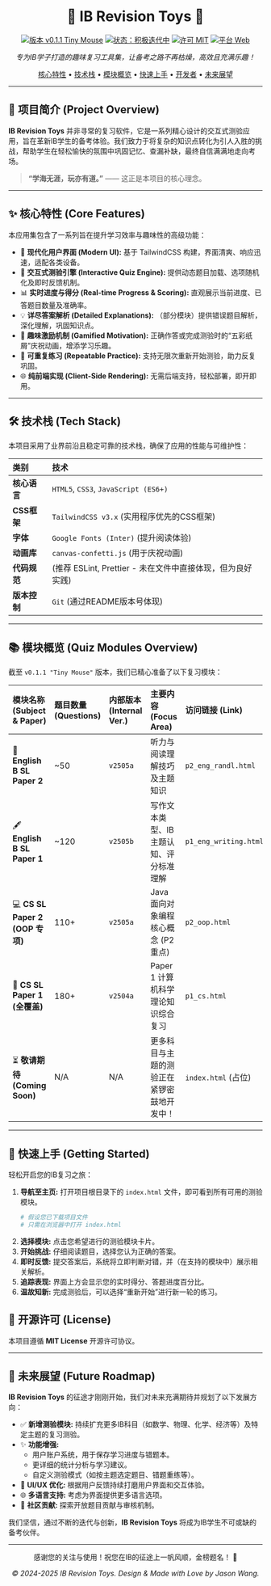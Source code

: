 <h1 align="center">🚀 IB Revision Toys 🚀</h1>

<p align="center">
  <a href="#-版本印记"><img src="https://img.shields.io/badge/版本-v0.1.1%20Tiny%20Mouse-dodgerblue?style=for-the-badge&logo=github" alt="版本 v0.1.1 Tiny Mouse"></a>
  <a href="#"><img src="https://img.shields.io/badge/状态-积极迭代中-brightgreen?style=for-the-badge" alt="状态：积极迭代中"></a>
  <a href="LICENSE.md"><img src="https://img.shields.io/badge/许可-MIT-green?style=for-the-badge" alt="许可 MIT"></a>
  <a href="#"><img src="https://img.shields.io/badge/平台-Web-orange?style=for-the-badge&logo=html5" alt="平台 Web"></a>
</p>

<p align="center">
  <em>专为IB学子打造的趣味复习工具集，让备考之路不再枯燥，高效且充满乐趣！</em>
</p>

<p align="center">
  <a href="#-核心特性">核心特性</a> •
  <a href="#-技术栈">技术栈</a> •
  <a href="#-模块概览">模块概览</a> •
  <a href="#-快速上手">快速上手</a> •
  <a href="#-开发者">开发者</a> •
  <a href="#-未来展望">未来展望</a>
</p>

---

## 🎯 项目简介 (Project Overview)

**IB Revision Toys** 并非寻常的复习软件，它是一系列精心设计的交互式测验应用，旨在革新IB学生的备考体验。我们致力于将复杂的知识点转化为引人入胜的挑战，帮助学生在轻松愉快的氛围中巩固记忆、查漏补缺，最终自信满满地走向考场。

> **“学海无涯，玩亦有道。”** —— 这正是本项目的核心理念。

---

## ✨ 核心特性 (Core Features)

本应用集包含了一系列旨在提升学习效率与趣味性的高级功能：

* 🎨 **现代化用户界面 (Modern UI):** 基于 TailwindCSS 构建，界面清爽、响应迅速，适配各类设备。
* 🧠 **交互式测验引擎 (Interactive Quiz Engine):** 提供动态题目加载、选项随机化及即时反馈机制。
* 📊 **实时进度与得分 (Real-time Progress & Scoring):** 直观展示当前进度、已答题目数量及准确率。
* 💡 **详尽答案解析 (Detailed Explanations):** （部分模块）提供错误题目解析，深化理解，巩固知识点。
* 🎉 **趣味激励机制 (Gamified Motivation):** 正确作答或完成测验时的“五彩纸屑”庆祝动画，增添学习乐趣。
* 🔄 **可重复练习 (Repeatable Practice):** 支持无限次重新开始测验，助力反复巩固。
* 🌐 **纯前端实现 (Client-Side Rendering):** 无需后端支持，轻松部署，即开即用。

---

## 🛠️ 技术栈 (Tech Stack)

本项目采用了业界前沿且稳定可靠的技术栈，确保了应用的性能与可维护性：

| 类别         | 技术                                                                                           |
| :----------- | :--------------------------------------------------------------------------------------------- |
| **核心语言** | `HTML5`, `CSS3`, `JavaScript (ES6+)`                                                             |
| **CSS框架** | `TailwindCSS v3.x` (实用程序优先的CSS框架)                                                       |
| **字体** | `Google Fonts (Inter)` (提升阅读体验)                                                            |
| **动画库** | `canvas-confetti.js` (用于庆祝动画)                                                              |
| **代码规范** | (推荐 ESLint, Prettier - 未在文件中直接体现，但为良好实践)                                           |
| **版本控制** | `Git` (通过README版本号体现)                                                                      |

---

## 📚 模块概览 (Quiz Modules Overview)

截至 `v0.1.1 "Tiny Mouse"` 版本，我们已精心准备了以下复习模块：

| 模块名称 (Subject & Paper)          | 题目数量 (Questions) | 内部版本 (Internal Ver.) | 主要内容 (Focus Area)                                  | 访问链接 (Link)                         |
| :---------------------------------- | :------------------- | :----------------------- | :----------------------------------------------------- | :-------------------------------------- |
| 💼 **English B SL Paper 2** | ~50                  | `v2505a`                 | 听力与阅读理解技巧及主题知识                             | `p2_eng_randl.html`                     |
| 🖋️ **English B SL Paper 1** | ~120                 | `v2505b`                 | 写作文本类型、IB主题认知、评分标准理解                   | `p1_eng_writing.html`                   |
| 💻 **CS SL Paper 2 (OOP 专项)** | 110+                 | `v2505a`                 | Java 面向对象编程核心概念 (P2 重点)                      | `p2_oop.html`                           |
| 🧠 **CS SL Paper 1 (全覆盖)** | 180+                 | `v2504a`                 | Paper 1 计算机科学理论知识综合复习                     | `p1_cs.html`                            |
| ⏳ **敬请期待 (Coming Soon)** | N/A                  | N/A                      | 更多科目与主题的测验正在紧锣密鼓地开发中！             | `index.html` (占位)                     |

---

## 🚀 快速上手 (Getting Started)

轻松开启您的IB复习之旅：

1.  **导航至主页:** 打开项目根目录下的 `index.html` 文件，即可看到所有可用的测验模块。
    ```bash
    # 假设您已下载项目文件
    # 只需在浏览器中打开 index.html
    ```
2.  **选择模块:** 点击您希望进行的测验模块卡片。
3.  **开始挑战:** 仔细阅读题目，选择您认为正确的答案。
4.  **即时反馈:** 提交答案后，系统将立即判断对错，并（在支持的模块中）展示相关解析。
5.  **追踪表现:** 界面上方会显示您的实时得分、答题进度百分比。
6.  **温故知新:** 完成测验后，可以选择“重新开始”进行新一轮的练习。

## 📄 开源许可 (License)

本项目遵循 **MIT License** 开源许可协议。

---

## 🔮 未来展望 (Future Roadmap)

**IB Revision Toys** 的征途才刚刚开始，我们对未来充满期待并规划了以下发展方向：

* ✅ **新增测验模块:** 持续扩充更多IB科目（如数学、物理、化学、经济等）及特定主题的复习测验。
* ✨ **功能增强:**
    * 用户账户系统，用于保存学习进度与错题本。
    * 更详细的统计分析与学习建议。
    * 自定义测验模式（如按主题选定题目、错题重练等）。
* 🎨 **UI/UX 优化:** 根据用户反馈持续打磨用户界面和交互体验。
* 🌐 **多语言支持:** 考虑为界面提供更多语言选项。
* 🤝 **社区贡献:** 探索开放题目贡献与审核机制。

我们坚信，通过不断的迭代与创新，**IB Revision Toys** 将成为IB学生不可或缺的备考伙伴。

---

<p align="center">
  感谢您的关注与使用！祝您在IB的征途上一帆风顺，金榜题名！ 🎉
</p>
<p align="center">
  <em>&copy; 2024-2025 IB Revision Toys. Design & Made with Love by Jason Wang.</em>
</p>
